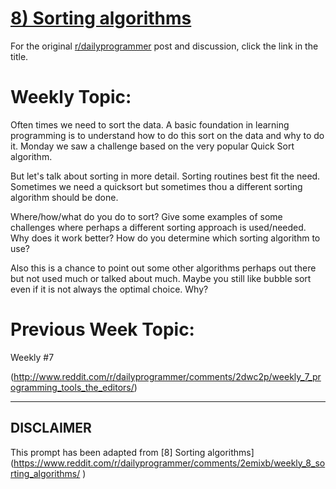# [8) Sorting algorithms](https://www.reddit.com/r/dailyprogrammer/comments/2emixb/weekly_8_sorting_algorithms/)

For the original [r/dailyprogrammer](https://www.reddit.com/r/dailyprogrammer/) post and discussion, click the link in the title.

# Weekly Topic:
Often times we need to sort the data. A basic foundation in learning programming is to understand how to do this sort on the data and why to do it. Monday we saw a challenge based on the very popular Quick Sort algorithm.

But let's talk about sorting in more detail. Sorting routines best fit the need. Sometimes we need a quicksort but sometimes thou a different sorting algorithm should be done. 

Where/how/what do you do to sort? Give some examples of some challenges where perhaps a different sorting approach is used/needed. Why does it work better? How do you determine which sorting algorithm to use?

Also this is a chance to point out some other algorithms perhaps out there but not used much or talked about much. Maybe you still like bubble sort even if it is not always the optimal choice. Why?

# Previous Week Topic:
Weekly #7

(http://www.reddit.com/r/dailyprogrammer/comments/2dwc2p/weekly_7_programming_tools_the_editors/)

----
## **DISCLAIMER**
This prompt has been adapted from [8] Sorting algorithms](https://www.reddit.com/r/dailyprogrammer/comments/2emixb/weekly_8_sorting_algorithms/
)
